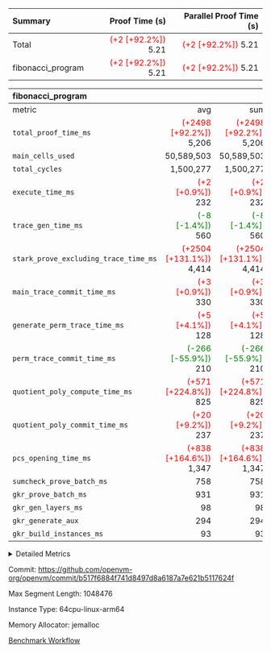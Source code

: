 | Summary | Proof Time (s) | Parallel Proof Time (s) |
|:---|---:|---:|
| Total | <span style='color: red'>(+2 [+92.2%])</span> 5.21 | <span style='color: red'>(+2 [+92.2%])</span> 5.21 |
| fibonacci_program | <span style='color: red'>(+2 [+92.2%])</span> 5.21 | <span style='color: red'>(+2 [+92.2%])</span> 5.21 |


| fibonacci_program |||||
|:---|---:|---:|---:|---:|
|metric|avg|sum|max|min|
| `total_proof_time_ms ` | <span style='color: red'>(+2498 [+92.2%])</span> 5,206 | <span style='color: red'>(+2498 [+92.2%])</span> 5,206 | <span style='color: red'>(+2498 [+92.2%])</span> 5,206 | <span style='color: red'>(+2498 [+92.2%])</span> 5,206 |
| `main_cells_used     ` |  50,589,503 |  50,589,503 |  50,589,503 |  50,589,503 |
| `total_cycles        ` |  1,500,277 |  1,500,277 |  1,500,277 |  1,500,277 |
| `execute_time_ms     ` | <span style='color: red'>(+2 [+0.9%])</span> 232 | <span style='color: red'>(+2 [+0.9%])</span> 232 | <span style='color: red'>(+2 [+0.9%])</span> 232 | <span style='color: red'>(+2 [+0.9%])</span> 232 |
| `trace_gen_time_ms   ` | <span style='color: green'>(-8 [-1.4%])</span> 560 | <span style='color: green'>(-8 [-1.4%])</span> 560 | <span style='color: green'>(-8 [-1.4%])</span> 560 | <span style='color: green'>(-8 [-1.4%])</span> 560 |
| `stark_prove_excluding_trace_time_ms` | <span style='color: red'>(+2504 [+131.1%])</span> 4,414 | <span style='color: red'>(+2504 [+131.1%])</span> 4,414 | <span style='color: red'>(+2504 [+131.1%])</span> 4,414 | <span style='color: red'>(+2504 [+131.1%])</span> 4,414 |
| `main_trace_commit_time_ms` | <span style='color: red'>(+3 [+0.9%])</span> 330 | <span style='color: red'>(+3 [+0.9%])</span> 330 | <span style='color: red'>(+3 [+0.9%])</span> 330 | <span style='color: red'>(+3 [+0.9%])</span> 330 |
| `generate_perm_trace_time_ms` | <span style='color: red'>(+5 [+4.1%])</span> 128 | <span style='color: red'>(+5 [+4.1%])</span> 128 | <span style='color: red'>(+5 [+4.1%])</span> 128 | <span style='color: red'>(+5 [+4.1%])</span> 128 |
| `perm_trace_commit_time_ms` | <span style='color: green'>(-266 [-55.9%])</span> 210 | <span style='color: green'>(-266 [-55.9%])</span> 210 | <span style='color: green'>(-266 [-55.9%])</span> 210 | <span style='color: green'>(-266 [-55.9%])</span> 210 |
| `quotient_poly_compute_time_ms` | <span style='color: red'>(+571 [+224.8%])</span> 825 | <span style='color: red'>(+571 [+224.8%])</span> 825 | <span style='color: red'>(+571 [+224.8%])</span> 825 | <span style='color: red'>(+571 [+224.8%])</span> 825 |
| `quotient_poly_commit_time_ms` | <span style='color: red'>(+20 [+9.2%])</span> 237 | <span style='color: red'>(+20 [+9.2%])</span> 237 | <span style='color: red'>(+20 [+9.2%])</span> 237 | <span style='color: red'>(+20 [+9.2%])</span> 237 |
| `pcs_opening_time_ms ` | <span style='color: red'>(+838 [+164.6%])</span> 1,347 | <span style='color: red'>(+838 [+164.6%])</span> 1,347 | <span style='color: red'>(+838 [+164.6%])</span> 1,347 | <span style='color: red'>(+838 [+164.6%])</span> 1,347 |
| `sumcheck_prove_batch_ms` |  758 |  758 |  758 |  758 |
| `gkr_prove_batch_ms  ` |  931 |  931 |  931 |  931 |
| `gkr_gen_layers_ms   ` |  98 |  98 |  98 |  98 |
| `gkr_generate_aux    ` |  294 |  294 |  294 |  294 |
| `gkr_build_instances_ms` |  93 |  93 |  93 |  93 |



<details>
<summary>Detailed Metrics</summary>

| group | num_segments | keygen_time_ms | commit_exe_time_ms |
| --- | --- | --- | --- |
| fibonacci_program | 1 | 246 | 5 | 

| group | air_name | quotient_deg | interactions | constraints |
| --- | --- | --- | --- | --- |
| fibonacci_program | AccessAdapterAir<16> | 2 | 5 | 10 | 
| fibonacci_program | AccessAdapterAir<2> | 2 | 5 | 10 | 
| fibonacci_program | AccessAdapterAir<32> | 2 | 5 | 10 | 
| fibonacci_program | AccessAdapterAir<4> | 2 | 5 | 10 | 
| fibonacci_program | AccessAdapterAir<8> | 2 | 5 | 10 | 
| fibonacci_program | BitwiseOperationLookupAir<8> | 2 | 2 | 4 | 
| fibonacci_program | MemoryMerkleAir<8> | 2 | 4 | 37 | 
| fibonacci_program | PersistentBoundaryAir<8> | 2 | 3 | 6 | 
| fibonacci_program | PhantomAir | 2 | 3 | 4 | 
| fibonacci_program | Poseidon2PeripheryAir<BabyBearParameters>, 1> | 2 | 1 | 286 | 
| fibonacci_program | ProgramAir | 2 | 1 | 4 | 
| fibonacci_program | RangeTupleCheckerAir<2> | 2 | 1 | 4 | 
| fibonacci_program | Rv32HintStoreAir | 2 | 18 | 19 | 
| fibonacci_program | VariableRangeCheckerAir | 2 | 1 | 4 | 
| fibonacci_program | VmAirWrapper<Rv32BaseAluAdapterAir, BaseAluCoreAir<4, 8> | 2 | 20 | 26 | 
| fibonacci_program | VmAirWrapper<Rv32BaseAluAdapterAir, LessThanCoreAir<4, 8> | 2 | 18 | 32 | 
| fibonacci_program | VmAirWrapper<Rv32BaseAluAdapterAir, ShiftCoreAir<4, 8> | 2 | 24 | 80 | 
| fibonacci_program | VmAirWrapper<Rv32BranchAdapterAir, BranchEqualCoreAir<4> | 2 | 11 | 15 | 
| fibonacci_program | VmAirWrapper<Rv32BranchAdapterAir, BranchLessThanCoreAir<4, 8> | 2 | 13 | 29 | 
| fibonacci_program | VmAirWrapper<Rv32CondRdWriteAdapterAir, Rv32JalLuiCoreAir> | 2 | 10 | 13 | 
| fibonacci_program | VmAirWrapper<Rv32JalrAdapterAir, Rv32JalrCoreAir> | 2 | 16 | 13 | 
| fibonacci_program | VmAirWrapper<Rv32LoadStoreAdapterAir, LoadSignExtendCoreAir<4, 8> | 2 | 18 | 22 | 
| fibonacci_program | VmAirWrapper<Rv32LoadStoreAdapterAir, LoadStoreCoreAir<4> | 2 | 17 | 29 | 
| fibonacci_program | VmAirWrapper<Rv32MultAdapterAir, DivRemCoreAir<4, 8> | 2 | 25 | 68 | 
| fibonacci_program | VmAirWrapper<Rv32MultAdapterAir, MulHCoreAir<4, 8> | 2 | 24 | 15 | 
| fibonacci_program | VmAirWrapper<Rv32MultAdapterAir, MultiplicationCoreAir<4, 8> | 2 | 19 | 8 | 
| fibonacci_program | VmAirWrapper<Rv32RdWriteAdapterAir, Rv32AuipcCoreAir> | 2 | 12 | 9 | 
| fibonacci_program | VmConnectorAir | 2 | 5 | 9 | 

| group | air_name | segment | rows | prep_cols | perm_cols | main_cols | cells |
| --- | --- | --- | --- | --- | --- | --- | --- |
| fibonacci_program | AccessAdapterAir<8> | 0 | 128 |  | 12 | 17 | 3,712 | 
| fibonacci_program | BitwiseOperationLookupAir<8> | 0 | 65,536 | 3 | 12 | 2 | 917,504 | 
| fibonacci_program | MemoryMerkleAir<8> | 0 | 512 |  | 12 | 32 | 22,528 | 
| fibonacci_program | PersistentBoundaryAir<8> | 0 | 128 |  | 12 | 20 | 4,096 | 
| fibonacci_program | PhantomAir | 0 | 1 |  | 12 | 6 | 18 | 
| fibonacci_program | Poseidon2PeripheryAir<BabyBearParameters>, 1> | 0 | 256 |  | 12 | 300 | 79,872 | 
| fibonacci_program | ProgramAir | 0 | 8,192 |  | 12 | 10 | 180,224 | 
| fibonacci_program | RangeTupleCheckerAir<2> | 0 | 524,288 | 2 | 12 | 1 | 6,815,744 | 
| fibonacci_program | Rv32HintStoreAir | 0 | 4 |  | 12 | 32 | 176 | 
| fibonacci_program | VariableRangeCheckerAir | 0 | 262,144 | 2 | 12 | 1 | 3,407,872 | 
| fibonacci_program | VmAirWrapper<Rv32BaseAluAdapterAir, BaseAluCoreAir<4, 8> | 0 | 1,048,576 |  | 12 | 36 | 50,331,648 | 
| fibonacci_program | VmAirWrapper<Rv32BaseAluAdapterAir, LessThanCoreAir<4, 8> | 0 | 524,288 |  | 12 | 37 | 25,690,112 | 
| fibonacci_program | VmAirWrapper<Rv32BranchAdapterAir, BranchEqualCoreAir<4> | 0 | 262,144 |  | 12 | 26 | 9,961,472 | 
| fibonacci_program | VmAirWrapper<Rv32BranchAdapterAir, BranchLessThanCoreAir<4, 8> | 0 | 8 |  | 12 | 32 | 352 | 
| fibonacci_program | VmAirWrapper<Rv32CondRdWriteAdapterAir, Rv32JalLuiCoreAir> | 0 | 131,072 |  | 12 | 18 | 3,932,160 | 
| fibonacci_program | VmAirWrapper<Rv32JalrAdapterAir, Rv32JalrCoreAir> | 0 | 32 |  | 12 | 28 | 1,280 | 
| fibonacci_program | VmAirWrapper<Rv32LoadStoreAdapterAir, LoadStoreCoreAir<4> | 0 | 128 |  | 12 | 41 | 6,784 | 
| fibonacci_program | VmAirWrapper<Rv32RdWriteAdapterAir, Rv32AuipcCoreAir> | 0 | 16 |  | 12 | 20 | 512 | 
| fibonacci_program | VmConnectorAir | 0 | 2 | 1 | 12 | 5 | 34 | 

| group | segment | trace_gen_time_ms | total_proof_time_ms | total_cycles | total_cells | sumcheck_prove_batch_ms | stark_prove_excluding_trace_time_ms | quotient_poly_compute_time_ms | quotient_poly_commit_time_ms | perm_trace_commit_time_ms | pcs_opening_time_ms | main_trace_commit_time_ms | main_cells_used | gkr_prove_batch_ms | gkr_generate_aux | gkr_gen_layers_ms | gkr_build_instances_ms | generate_perm_trace_time_ms | execute_time_ms | build_gkr_input_layer_ms |
| --- | --- | --- | --- | --- | --- | --- | --- | --- | --- | --- | --- | --- | --- | --- | --- | --- | --- | --- | --- | --- |
| fibonacci_program | 0 | 560 | 5,206 | 1,500,277 | 101,356,100 | 758 | 4,414 | 825 | 237 | 210 | 1,347 | 330 | 50,589,503 | 931 | 294 | 98 | 93 | 128 | 232 | 140 | 

| group | segment | trace_height_constraint | weighted_sum | threshold |
| --- | --- | --- | --- | --- |
| fibonacci_program | 0 | 0 | 3,932,542 | 2,013,265,921 | 
| fibonacci_program | 0 | 1 | 10,749,400 | 2,013,265,921 | 
| fibonacci_program | 0 | 2 | 1,966,271 | 2,013,265,921 | 
| fibonacci_program | 0 | 3 | 10,749,532 | 2,013,265,921 | 
| fibonacci_program | 0 | 4 | 1,664 | 2,013,265,921 | 
| fibonacci_program | 0 | 5 | 640 | 2,013,265,921 | 
| fibonacci_program | 0 | 6 | 7,209,100 | 2,013,265,921 | 
| fibonacci_program | 0 | 7 |  | 2,013,265,921 | 
| fibonacci_program | 0 | 8 | 35,535,101 | 2,013,265,921 | 

</details>


Commit: https://github.com/openvm-org/openvm/commit/b517f6884f741d8497d8a6187a7e621b5117624f

Max Segment Length: 1048476

Instance Type: 64cpu-linux-arm64

Memory Allocator: jemalloc

[Benchmark Workflow](https://github.com/openvm-org/openvm/actions/runs/14459356713)
